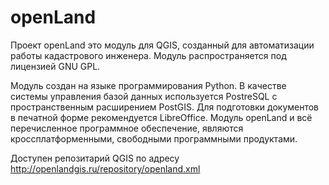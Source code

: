 openLand
========
Проект openLand это модуль для QGIS, созданный для автоматизации работы кадастрового инженера. Модуль распространяется под лицензией GNU GPL.

Модуль создан на языке программирования Python.
В качестве системы управления базой данных используется PostreSQL с пространственным расширением PostGIS.
Для подготовки документов в печатной форме рекомендуется LibreOffice.
Модуль openLand и всё перечисленное программное обеспечение, являются кроссплатформенными, свободными программными продуктами.

Доступен репозитарий QGIS по адресу http://openlandgis.ru/repository/openland.xml
